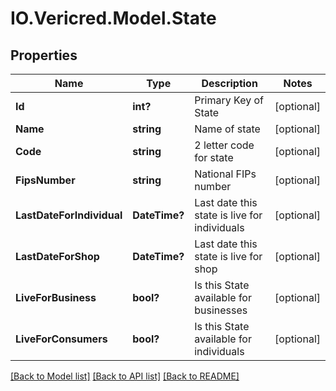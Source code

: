 # IO.Vericred.Model.State
## Properties

Name | Type | Description | Notes
------------ | ------------- | ------------- | -------------
**Id** | **int?** | Primary Key of State | [optional] 
**Name** | **string** | Name of state | [optional] 
**Code** | **string** | 2 letter code for state | [optional] 
**FipsNumber** | **string** | National FIPs number | [optional] 
**LastDateForIndividual** | **DateTime?** | Last date this state is live for individuals | [optional] 
**LastDateForShop** | **DateTime?** | Last date this state is live for shop | [optional] 
**LiveForBusiness** | **bool?** | Is this State available for businesses | [optional] 
**LiveForConsumers** | **bool?** | Is this State available for individuals | [optional] 

[[Back to Model list]](../README.md#documentation-for-models) [[Back to API list]](../README.md#documentation-for-api-endpoints) [[Back to README]](../README.md)

